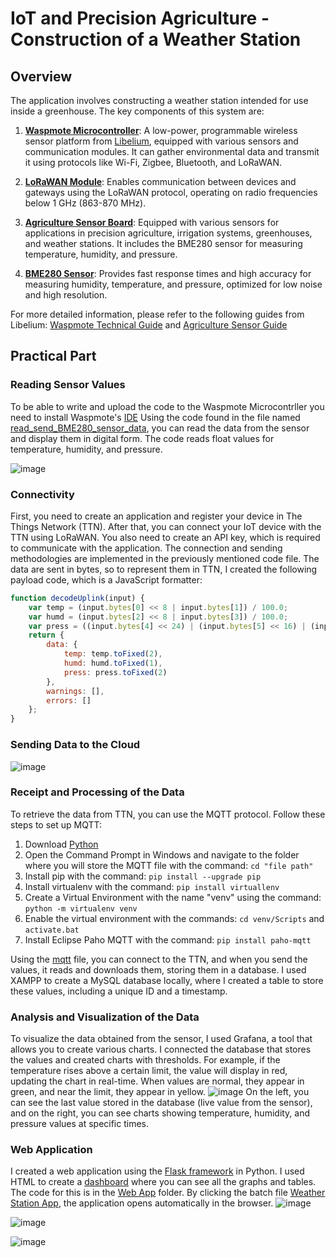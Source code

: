 # IoT and Precision Agriculture - Construction of a Weather Station

## Overview
The application involves constructing a weather station intended for use inside a greenhouse. The key components of this system are:

1. **[Waspmote Microcontroller](https://development.libelium.com/waspmote-technical-guide/hardware)**: A low-power, programmable wireless sensor platform from [Libelium](https://www.libelium.com/), equipped with various sensors and communication modules. It can gather environmental data and transmit it using protocols like Wi-Fi, Zigbee, Bluetooth, and LoRaWAN.

2. **[LoRaWAN Module](https://development.libelium.com/waspmote-technical-guide/lorawan-modules)**: Enables communication between devices and gateways using the LoRaWAN protocol, operating on radio frequencies below 1 GHz (863-870 MHz).

3. **[Agriculture Sensor Board](https://development.libelium.com/agriculture-sensor-guide/hardware)**: Equipped with various sensors for applications in precision agriculture, irrigation systems, greenhouses, and weather stations. It includes the BME280 sensor for measuring temperature, humidity, and pressure.

4. **[BME280 Sensor](https://development.libelium.com/agriculture-sensor-guide/sensors#temperature-humidity-and-pressure-sensor-bme280)**: Provides fast response times and high accuracy for measuring humidity, temperature, and pressure, optimized for low noise and high resolution.

For more detailed information, please refer to the following guides from Libelium: [Waspmote Technical Guide](https://development.libelium.com/waspmote-technical-guide) and [Agriculture Sensor Guide](https://development.libelium.com/agriculture-sensor-guide)

## Practical Part

### Reading Sensor Values
To be able to write and upload the code to the Waspmote Microcontrller you need to install Waspmote's [IDE](https://development.libelium.com/ide-user-guide)
Using the code found in the file named [read_send_BME280_sensor_data](https://github.com/Comebackerino/AgriWeatherStation/blob/main/read_send_BME280_sensor_data.cpp), you can read the data from the sensor and display them in digital form. The code reads float values for temperature, humidity, and pressure.

![image](https://github.com/Comebackerino/AgriWeatherStation/assets/145468982/02eef3c9-6259-4609-b06d-fc2331b8c00e)

### Connectivity
First, you need to create an application and register your device in The Things Network (TTN). After that, you can connect your IoT device with the TTN using LoRaWAN. You also need to create an API key, which is required to communicate with the application. The connection and sending methodologies are implemented in the previously mentioned code file. The data are sent in bytes, so to represent them in TTN, I created the following payload code, which is a JavaScript formatter:
```js
function decodeUplink(input) {
    var temp = (input.bytes[0] << 8 | input.bytes[1]) / 100.0;
    var humd = (input.bytes[2] << 8 | input.bytes[3]) / 100.0;
    var press = ((input.bytes[4] << 24) | (input.bytes[5] << 16) | (input.bytes[6] << 8) | input.bytes[7]) / 100.0;
    return {
        data: {
            temp: temp.toFixed(2),
            humd: humd.toFixed(1),
            press: press.toFixed(2)
        },
        warnings: [],
        errors: []
    };
}
```
### Sending Data to the Cloud

![image](https://github.com/Comebackerino/AgriWeatherStation/assets/145468982/7fa41bb1-5b54-461d-a380-6034e0a4b8eb)

### Receipt and Processing of the Data
To retrieve the data from TTN, you can use the MQTT protocol. Follow these steps to set up MQTT:
1. Download [Python](https://www.python.org/downloads/)
2. Open the Command Prompt in Windows and navigate to the folder where you will store the MQTT file with the command: ```cd "file path"```
3. Install pip with the command: ```pip install --upgrade pip```
4. Install virtualenv with the command: ```pip install virtuallenv```
5. Create a Virtual Environment with the name "venv" using the command: ```python -m virtualenv venv``` 
6. Enable the virtual environment with the commands: ```cd venv/Scripts``` and ```activate.bat```
7. Install Eclipse Paho MQTT with the command: ```pip install paho-mqtt``` 

Using the [mqtt](https://github.com/Comebackerino/AgriWeatherStation/blob/main/mqtt.py) file, you can connect to the TTN, and when you send the values, it reads and downloads them, storing them in a database. I used XAMPP to create a MySQL database locally, where I created a table to store these values, including a unique ID and a timestamp.

### Analysis and Visualization of the Data
To visualize the data obtained from the sensor, I used Grafana, a tool that allows you to create various charts. I connected the database that stores the values and created charts with thresholds. For example, if the temperature rises above a certain limit, the value will display in red, updating the chart in real-time. When values are normal, they appear in green, and near the limit, they appear in yellow.
![image](https://github.com/Comebackerino/AgriWeatherStation/assets/145468982/931e66c6-6091-4979-9c81-0c873a48deb7)
On the left, you can see the last value stored in the database (live value from the sensor), and on the right, you can see charts showing temperature, humidity, and pressure values at specific times.

### Web Application
I created a web application using the [Flask framework](https://github.com/Comebackerino/AgriWeatherStation/blob/main/Web%20App/app.py) in Python. I used HTML to create a [dashboard](https://github.com/Comebackerino/AgriWeatherStation/blob/main/Web%20App/templates/dashboard.html) where you can see all the graphs and tables. The code for this is in the [Web App](https://github.com/Comebackerino/AgriWeatherStation/tree/main/Web%20App) folder. By clicking the batch file [Weather Station App](https://github.com/Comebackerino/AgriWeatherStation/blob/main/Web%20App/Weather%20Station%20App.bat), the application opens automatically in the browser.
![image](https://github.com/Comebackerino/AgriWeatherStation/assets/145468982/ec36069d-eed9-4964-88a0-4690d53282a5)

![image](https://github.com/Comebackerino/AgriWeatherStation/assets/145468982/55aa6417-932b-4bb1-8fbd-3d7cf7f1c8f0)

![image](https://github.com/Comebackerino/AgriWeatherStation/assets/145468982/e23de892-59e8-4c7b-8d1e-e466d6f8b831)





